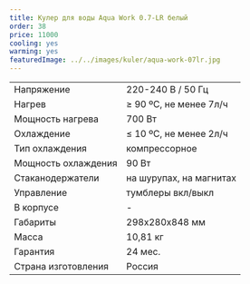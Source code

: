 ```yaml
---
title: Кулер для воды Aqua Work 0.7-LR белый
order: 38
price: 11000
cooling: yes
warming: yes
featuredImage: ../../images/kuler/aqua-work-07lr.jpg
---
```


<table>
<tr><td>Напряжение</td><td>220-240 В / 50 Гц</td></tr>
<tr><td>Нагрев</td><td>≥ 90 ºС, не менее 7л/ч</td></tr>
<tr><td>Мощность нагрева</td><td>700 Вт</td></tr>
<tr><td>Охлаждение</td><td>≤ 10 ºС, не менее 2л/ч</td></tr>
<tr><td>Тип охлаждения</td><td>компрессорное</td></tr>
<tr><td>Мощность охлаждения</td><td>90 Вт</td></tr>
<tr><td>Стаканодержатели</td><td>на шурупах, на магнитах</td></tr>
<tr><td>Управление</td><td>тумблеры вкл/выкл</td></tr>
<tr><td>В корпусе</td><td>-</td></tr>
<tr><td>Габариты</td><td>298х280х848 мм</td></tr>
<tr><td>Масса</td><td>10,81 кг</td></tr>
<tr><td>Гарантия</td><td>24 мес.</td></tr>
<tr><td>Страна изготовления</td><td>Россия</td></tr>
</table>
